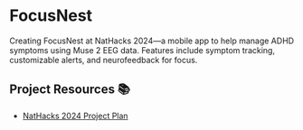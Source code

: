# FocusNest
Creating FocusNest at NatHacks 2024—a mobile app to help manage ADHD symptoms using Muse 2 EEG data. Features include symptom tracking, customizable alerts, and neurofeedback for focus.

## Project Resources 📚
- [NatHacks 2024 Project Plan](https://lacy-hydrogen-dfa.notion.site/NatHacks-2024-13b5fe95a458800eaa20d877b1a15799)
